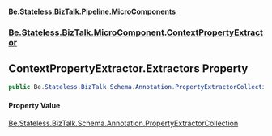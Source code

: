 #### [Be.Stateless.BizTalk.Pipeline.MicroComponents](README.md 'README')
### [Be.Stateless.BizTalk.MicroComponent](Be.Stateless.BizTalk.MicroComponent.md 'Be.Stateless.BizTalk.MicroComponent').[ContextPropertyExtractor](ContextPropertyExtractor.md 'Be.Stateless.BizTalk.MicroComponent.ContextPropertyExtractor')

## ContextPropertyExtractor.Extractors Property

```csharp
public Be.Stateless.BizTalk.Schema.Annotation.PropertyExtractorCollection Extractors { get; set; }
```

#### Property Value
[Be.Stateless.BizTalk.Schema.Annotation.PropertyExtractorCollection](https://docs.microsoft.com/en-us/dotnet/api/Be.Stateless.BizTalk.Schema.Annotation.PropertyExtractorCollection 'Be.Stateless.BizTalk.Schema.Annotation.PropertyExtractorCollection')